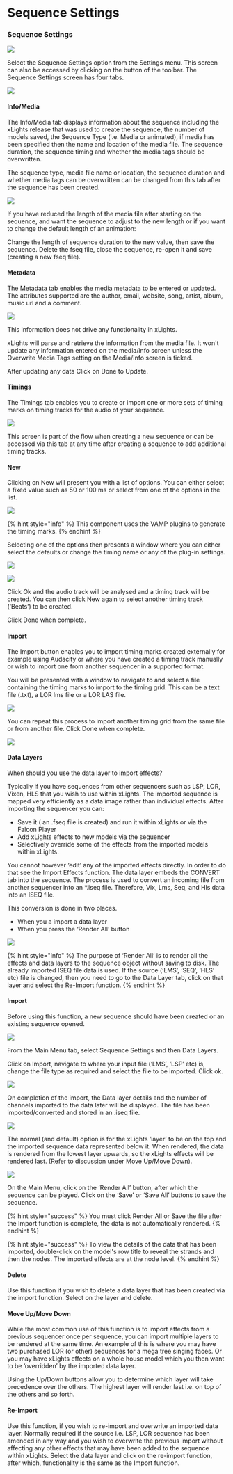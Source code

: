 # Sequence Settings

### Sequence Settings

![](../../../.gitbook/assets/image%20%28168%29.png)

Select the Sequence Settings option from the Settings menu.  This screen can also be accessed by clicking on the button of the toolbar. The Sequence Settings screen has four tabs.  


![](https://lh3.googleusercontent.com/OQArj9obVgqL-qSakGBsHr9MsLLfrnHGom4ifJucjlVWFCSJCERVJ8Gh3xhFiFt5fXcme_YNIKyK1YU2dK_HycYDrzOdns-c6J_5fmXjvO7TtFo4-n8SB7qqW8mxa1TaP7KCz7yR)

#### Info/Media

The Info/Media tab displays information about the sequence including the xLights release that was used to create the sequence, the number of models saved, the Sequence Type \(i.e. Media or animated\), if media has been specified then the name and location of the media file. The sequence duration, the sequence timing and whether the media tags should be overwritten.

The sequence type, media file name or location, the sequence duration and whether media tags can be overwritten can be changed from this tab after the sequence has been created.

![](https://lh6.googleusercontent.com/ygXgmWobGjAdY4_3pnFafGbfMsq9UFivq6DKqVCogEjhwkMa6SOZvpdG2MO_i7G1-RnCJV_ZxPAoW16iBaKOye4kQSB1MnV2vuBXbC51vqiNh6YGJcCeXZOFGQlGql8NxHsh6n0m)

If you have reduced the length of the media file after starting on the sequence, and want the sequence to adjust to the new length or if you want to change the default length of an animation:

Change the length of sequence duration to the new value, then save the sequence.  Delete the fseq file, close the sequence, re-open it and save \(creating a new fseq file\).

#### Metadata

The Metadata tab enables the media metadata to be entered or updated. The attributes supported are the author, email, website, song, artist, album, music url and a comment.

![](https://lh4.googleusercontent.com/wHuHr45zyhXx6Alm9okLfiyUme8Thb_TUSC19kqN7byaqebvkCiVLbPgqoLQsUBwfce-uLc8uZDNPJgZKaJXPjYmX53MIDLBcSzeiQ_3b-I0Fcu3d-FgaSdjtHDfexgGlE2JDaIT)

This information does not drive any functionality in xLights.

xLights will parse and retrieve the information from the media file. It won't update any information entered on the media/info screen unless the Overwrite Media Tags setting on the Media/Info screen is ticked.

After updating  any data Click on Done to Update.

#### Timings

The Timings tab enables you to create or import one or more sets of timing marks on timing tracks for the audio of your sequence.

![](https://lh5.googleusercontent.com/4lbyrAkDEoh9a-UMWIaLFpnE5FGS6OPJwxJ7GmaZW6sRo1z1z84Kgyoy44FrG_nf7T6IVKwfoWrPP3IolCCu51mqJpZeNCZ8OcfPT0C7bLjfMh9pdoihvQ5f8MZmcNS0fpl0H58I)

This screen is part of the flow when creating a new sequence or can be accessed via this tab at any time after creating a sequence to add additional timing tracks.

#### New

Clicking on New will present you with a list of options. You can either select a fixed value such as 50 or 100 ms or select from one of the options in the list.

![](https://lh5.googleusercontent.com/Hduf_4EmNWNTZHfi4Dajc2eGmdZlWw6KAL8a9L9fVBx0kiYJDYlLpR1a1Zz-QCvxyMnJEr_lmxWa-RrXMzBRthNvWt6htWkKV5E180N6QgaGQPFx-wWDdApkG7yiwtnvluZI3-EU)

{% hint style="info" %}
This component uses the VAMP plugins to generate the timing marks.
{% endhint %}

Selecting one of the options then presents a window where you can either select the defaults or change the timing name or any of the plug-in settings.

![](https://lh4.googleusercontent.com/CTSFkpqhr3AYCihOuzFBoFvKlH4VFrFbSI8gD4-pOMQQmqIvHaBEGYbXnImKhgQUR0fnP3WF82x2v66G68IaYJVn3Ijo-iwyuHnRuEwVBZuxUaJykC0WlFmtxwRgv5G7dLMC3uQd)

![](https://lh4.googleusercontent.com/GGvAjAYEQn6MRpAjK9hSPC6BaiVq9ouYTnNctFAV5CmUJOabEMHbqWBCqAW52McrnEBz3XykN0h0SzeJrMt7lCxcztBevhbaVz6cToJHn1fWCf5s3e3d0SQHtVa8s3rEufj-QKGB)

Click Ok and the audio track will be analysed and a timing track will be created. You can then click New again to select another timing track \(‘Beats’\) to be created.

Click Done when complete.

#### Import

The Import button enables you to import timing marks created externally for example using Audacity or where you have created a timing track manually or wish to import one from another sequencer in a supported format.

You will be presented with a window to navigate to and select a file containing the timing marks to import to the timing grid. This can be a text file \(.txt\), a LOR lms file or a LOR LAS file.

![](https://lh5.googleusercontent.com/0i8V5ccSJBqlYy7QjdOSsJrX6HDV_-_VDfFEo6H-EKzVYaMSmWkeWSZAvYC2JZIvJutRsN70VfT4a_5-KQqneDA4ZBxdjhuW2xKEKsiK60JRRPZgvrHEw1HUgA9aVphmX4qLLbVe)

You can repeat this process to import another timing grid from the same file or from another file. Click Done when complete.

![](https://lh5.googleusercontent.com/gS-MkR25N4b4LjlDbfu2DqZEkr5go0R6nRYR5zM5KrmTkkah_5F-nEGqRWngOYqO_1GSXqHT804tuDtWni3texWbrIHbAGdXCNnI3wDUUXB8XtZNNtVQZJyeZKShjzdVWHtiP4Qo)



#### Data Layers

When should you use the data layer to import effects?

Typically if you have sequences from other sequencers such as LSP, LOR, Vixen, HLS that you wish to use within xLights.  The imported sequence is mapped very efficiently as a data image rather than individual effects. After importing the sequencer you can:

* Save it \( an .fseq file is created\) and run it within xLights or via the Falcon Player
* Add xLights effects to new models via the sequencer
* Selectively override some of the effects from the imported models within xLights.

You cannot however ‘edit’ any of the imported effects directly. In order to do that see the Import Effects function.  The data layer embeds the CONVERT tab into the sequence. The process is used to convert an incoming file from another sequencer into an \*.iseq file. Therefore, Vix, Lms, Seq, and Hls data into an ISEQ file.

This conversion is done in two places.

* When you a import a data layer
* When you press the ‘Render All’ button

![](../../../.gitbook/assets/image%20%28333%29.png)

{% hint style="info" %}
The purpose of ‘Render All’ is to render all the effects and data layers to the sequence object without saving to disk.  The already imported ISEQ file data is used. If the source \(‘LMS’, ‘SEQ’, ‘HLS’ etc\) file is changed, then you need to go to the Data Layer tab,  click on that layer and select the Re-Import function.
{% endhint %}

#### Import

Before using this function, a new sequence should have been created or an existing sequence opened.

![](https://lh4.googleusercontent.com/wgCL3uEhCz6R4Fzkh-EqV5-2PbenkGsNetWfZ6GzCj0J5S1mUtkz25aqwUBxGnU2vHCwP3hHST76BQAvTdUwfZsrBK7RTsZ4dmfPnrlpdaPYGvnClVWb7f-SeGCStly2rXe28PsE)

From the Main Menu tab, select Sequence Settings and then Data Layers.

Click on Import, navigate to where your input file \(‘LMS’, ‘LSP’ etc\) is, change the file type as required and select the file to be imported. Click ok.

![](https://lh5.googleusercontent.com/5wBQmsVVg3OvNQJNeyk6OV3utPy4I4ksK-Rg8IpxrpNELK-oN0F_Gai4Sx2rw_0kgG999CA6Xj4IH_OfWKQoN2bX2s9541roU7R9VAq4LSPGkL45i4aZ2facRPo22GTrHspo321T)

On completion of the import, the Data layer details and the number of channels imported to the data later will be displayed. The file has been imported/converted and stored in an .iseq file.

![](https://lh5.googleusercontent.com/mMtNJLq1xFEJe6kseJhnUsdXuMX6gri7bbMVrwpdmtf-r8Ow9Dug4vYKCrreVAja4Eux-KWS0H93Gg5xyRw-jIuTx70cj65BuhHK-xJPKeGoklGKmAf-fLGNMia23VQQfxMP9rD6)

The normal \(and default\) option is for the xLights ‘layer’ to be on the top and the imported sequence data represented below it. When rendered, the data is rendered from the lowest layer upwards, so the xLights effects will be rendered last. \(Refer to discussion under Move Up/Move Down\).

![](https://lh4.googleusercontent.com/N-cKAS2LBgkq7MFdT1yPCJEmQH04HvNoWjXR2zqufqmvFfP0wG2SkgVzZ334tP4OQWrBGNUDEbD7b_KDQipEcYQI1Xn1x9O1V_cJO246qIacu6KwnVJwDz4Qh0xc-e18DVFxYOjL)

On the Main Menu, click on the ‘Render All’ button, after which the sequence can be played.  Click on the ‘Save’ or ‘Save All’ buttons to save the sequence.

{% hint style="success" %}
You must click Render All or Save the file after the Import function is complete, the data is not automatically rendered.
{% endhint %}

{% hint style="success" %}
To view the details of the data that has been imported, double-click on the model's row title to reveal the strands and then the nodes. The imported effects are at the node level.
{% endhint %}

#### Delete

Use this function if you wish to delete a data layer that has been created via the import function. Select on the layer and delete.

#### Move Up/Move Down

While the most common use of this function is to import effects from a previous sequencer once per sequence, you can import multiple layers to be rendered at the same time.  An example of this is where you may have two purchased LOR \(or other\) sequences for a mega tree singing faces. Or you may have xLights effects on a whole house model which you then want to be ‘overridden’ by the imported data layer.   

Using the Up/Down buttons allow you to determine which layer will take precedence over the others. The highest layer will render last i.e. on top of the others and so forth.

#### Re-Import

Use this function, if you wish to re-import and overwrite an imported data layer.  Normally required if the source i.e. LSP, LOR sequence has been amended in any way and you wish to overwrite the previous import without affecting any other effects that may have been added to the sequence within xLights.  Select the data layer and click on the re-import function, after which, functionality is the same as the Import function.

